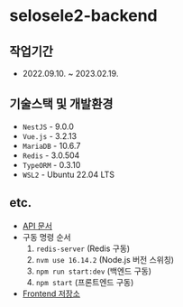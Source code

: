 # selosele2-backend

## 작업기간

- 2022.09.10. ~ 2023.02.19.

## 기술스택 및 개발환경

- `NestJS` - 9.0.0
- `Vue.js` - 3.2.13
- `MariaDB` - 10.6.7
- `Redis` - 3.0.504
- `TypeORM` - 0.3.10
- `WSL2` - Ubuntu 22.04 LTS

## etc.

- [API 문서](http://localhost:3000/api-docs)
- 구동 명령 순서
  1. `redis-server` (Redis 구동)
  2. `nvm use 16.14.2` (Node.js 버전 스위칭)
  3. `npm run start:dev` (백엔드 구동)
  4. `npm start` (프론트엔드 구동)
- [Frontend 저장소](https://github.com/selosele/selosele2-frontend)
